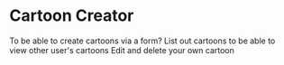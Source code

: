 # Cartoon Creator

To be able to create cartoons via a form?
List out cartoons to be able to view other user's cartoons
Edit and delete your own cartoon
